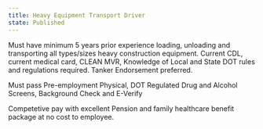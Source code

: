 ```yaml
---
title: Heavy Equipment Transport Driver
state: Published
---
```

Must have minimum 5 years prior experience loading, unloading and transporting all types/sizes heavy construction equipment.  Current CDL, current medical card, CLEAN MVR, Knowledge of Local and State DOT rules and regulations required.  Tanker Endorsement preferred.

Must pass Pre-employment Physical, DOT Regulated Drug and Alcohol Screens, Background Check and E-Verify

Competetive pay with excellent Pension and family healthcare benefit package at no cost to employee.